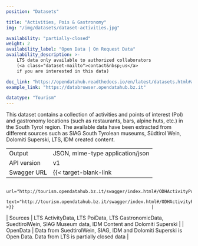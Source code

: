 ```yaml
---
position: "Datasets"

title: "Activities, Pois & Gastronomy"
img: "/img/datasets/dataset-activities.jpg"

availability: "partially-closed"
weight: 2
availability_label: "Open Data | On Request Data"
availability_description: >-
    LTS data only available to authorized collaborators
    (<a class="dataset-mailto">contact&nbsp;us</a>
    if you are interested in this data)

doc_link: "https://opendatahub.readthedocs.io/en/latest/datasets.html#activity-poi-dataset"
example_link: "https://databrowser.opendatahub.bz.it"

datatype: "Tourism"
---
```


This dataset contains a collection of activities and points of interest (PoI) and gastronomy locations (such as restaurants, bars, alpine huts, etc.)  in the South Tyrol region. The available data have been extracted from different sources such as SIAG South Tyrolean museums,  Südtirol Wein, Dolomiti Superski, LTS, IDM created content. 

|             |                                                                                                                        |
| :---------- | ---------------------------------------------------------------------------------------------------------------------- |
| Output      | JSON, mime-type application/json                                                                                       |
| API version | v1                                                                                                                     |
| Swagger URL | {{< target-blank-link
                        url="http://tourism.opendatahub.bz.it/swagger/index.html#/ODHActivityPoi"
                        text="http://tourism.opendatahub.bz.it/swagger/index.html#/ODHActivityPoi" >}}                                                    |
| Sources     | LTS ActivityData, LTS PoiData, LTS GastronomicData, SuedtirolWein, SIAG Museum data, IDM Content and Dolomiti Superski |
| OpenData    | Data from SuedtirolWein, SIAG, IDM and Dolomiti Superski is Open Data. Data from LTS is partially closed data        |
